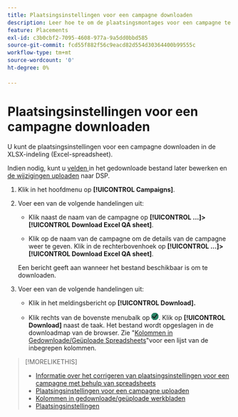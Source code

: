```yaml
---
title: Plaatsingsinstellingen voor een campagne downloaden
description: Leer hoe te om de plaatsingsmontages voor een campagne te downloaden gebruikend de spreadsheets van Excel QA.
feature: Placements
exl-id: c3b0cbf2-7095-4608-977a-9a5dd0bbd585
source-git-commit: fcd55f882f56c9eacd82d554d30364400b99555c
workflow-type: tm+mt
source-wordcount: '0'
ht-degree: 0%

---
```


# Plaatsingsinstellingen voor een campagne downloaden

U kunt de plaatsingsinstellingen voor een campagne downloaden in de XLSX-indeling (Excel-spreadsheet).

Indien nodig, kunt u [velden ](qa-sheet-columns.md) in het gedownloade bestand later bewerken en [de wijzigingen uploaden](qa-sheet-upload.md) naar DSP.

1. Klik in het hoofdmenu op **[!UICONTROL Campaigns]**.

1. Voer een van de volgende handelingen uit:

   * Klik naast de naam van de campagne op **[!UICONTROL ...]>[!UICONTROL Download Excel QA sheet]**.

   * Klik op de naam van de campagne om de details van de campagne weer te geven. Klik in de rechterbovenhoek op **[!UICONTROL ...]>[!UICONTROL Download Excel QA sheet]**.

   Een bericht geeft aan wanneer het bestand beschikbaar is om te downloaden.

1. Voer een van de volgende handelingen uit:

   * Klik in het meldingsbericht op **[!UICONTROL Download].**

   * Klik rechts van de bovenste menubalk op ![Jobs](/help/dsp/assets/downloads.png). Klik op **[!UICONTROL Download]** naast de taak.
   Het bestand wordt opgeslagen in de downloadmap van de browser. Zie &quot;[Kolommen in Gedownloade/Geüploade Spreadsheets](qa-sheet-columns.md)&quot;voor een lijst van de inbegrepen kolommen.

>[!MORELIKETHIS]
>
>* [Informatie over het corrigeren van plaatsingsinstellingen voor een campagne met behulp van spreadsheets](qa-about.md)
>* [Plaatsingsinstellingen voor een campagne uploaden](qa-sheet-upload.md)
>* [Kolommen in gedownloade/geüploade werkbladen](qa-sheet-columns.md)
>* [Plaatsingsinstellingen](/help/dsp/campaign-management/placements/placement-settings.md)


